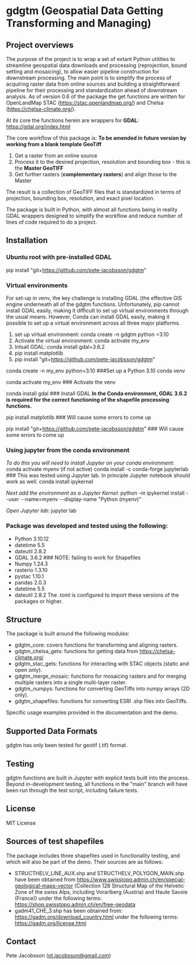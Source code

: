 # gdgtm (Geospatial Data Getting Transforming and Managing)

## Project overviews
The purpose of the project is to wrap a set of extant Python utilities to streamline geospatial data downloads and processing (reprojection, bound setting and mosaicing), to allow easier pipeline construction for downstream processing. The main point is to simplify the process of acquiring raster data from online sources and building a straightforward pipeline for their processing and standardization ahead of downstream analysis. As of version 0.6 of the package the get functions are written for OpenLandMap STAC (https://stac.openlandmap.org/) and Chelsa (https://chelsa-climate.org/).

At its core the functions herein are wrappers for **GDAL**: https://gdal.org/index.html

The core workflow of this package is: **To be amended in future version by working from a blank template GeoTiff**
1. Get a raster from an online source
2. Process it to the desired projection, resolution and bounding box - this is the **Master GeoTIFF**
3. Get further rasters (**complementary rasters**) and align those to the Master

The result is a collection of GeoTIFF files that is standardized in terms of projection, bounding box, resolution, and exact pixel location.

The package is built in Python, with almost all functions being in reality GDAL wrappers designed to simplify the workflow and reduce number of lines of code required to do a project.


## Installation

### Ubuntu root with pre-installed GDAL 
pip install "git+https://github.com/pete-jacobsson/gdgtm"

### Virtual environments
For set-up in venv, the key challenge is installing GDAL (the effective GIS engine underneath all of the gdgtm functions. Unfortunately, pip cannot install GDAL easily, making it difficult to set up virtual environments through the usual means. However, Conda can install GDAL easily, making it possible to set up a virtual environment across all three major platforms.

1. set up virtual environment: conda create -n gdgtm python =3.10
2. Activate the virtual environment: conda activate my_env
3. Intsall GDAL: conda install gdal=3.6.2
4. pip install matplotlib
5. pip install "git+https://github.com/pete-jacobsson/gdgtm"

conda create -n my_env python=3.10  ###Set up a Python 3.10 conda venv

conda activate my_env ### Activate the venv

conda install gdal ### Install GDAL
**In the Conda environment, GDAL 3.6.2 is required for the correct functioning of the shapefile processing functions.**

pip install matplotlib ### Will cause some errors to come up

pip install "git+https://github.com/pete-jacobsson/gdgtm" ### Will cause some errors to come up

### Using jupyter from the conda environment
*To do this you will need to install Jupyter on your conda environment*:
conda activate myenv (if not active)
conda install -c conda-forge jupyterlab  ### This was tested using Jupyter lab. In principle Jupyter notebook should work as well.
conda install ipykernel

*Next add the environment as a Jupyter Kernel*:
python -m ipykernel install --user --name=myenv --display-name "Python (myenv)"

*Open Jupyter lab*:
jupyter lab



### Package was developed and tested using the following:
* Python 3.10.12
* datetime 5.5
* dateutil 2.8.2
* GDAL 3.6.2 ### NOTE: failing to work for Shapefiles
* Numpy 1.24.3
* rasterio 1.3.10
* pystac 1.10.1
* pandas 2.0.3
* datetime 5.5
* dateutil 2.8.2
The .toml is configured to import these versions of the packages or higher.

## Structure
The package is built around the following modules:
- gdgtm_core: covers functions for transforming and aligning rasters.
- gdgtm_chelsa_gets: functions for getting data from https://chelsa-climate.org/
- gdgtm_stac_gets: functions for interacting with STAC objects (static and open only).
- gdgtm_merge_mosaic: functions for mosaicing rasters and for merging multiple rasters into a single multi-layer raster.
- gdgtm_numpys: functions for converting GeoTiffs into numpy arrays (2D only).
- gdgtm_shapefiles: functions for converting ESRI .shp files into GeoTiffs.

Specific usage examples provided in the documentation and the demo.


## Supported Data Formats
gdgtm has only been tested for geotif (.tif) format.

## Testing
gdgtm functions are built in Jupyter with explicit tests built into the process.
Beyond in-development testing, all functions in the "main" branch will have been run through the test script, including failure tests.

## License
MIT License

## Sources of test shapefiles

The package includes three shapefiles used in functionality testing, and which will also be part of the demo. Their sources are as follows:

- STRUCTHELV_LINE_AUX.shp and STRUCTHELV_POLYGON_MAIN.shp have been obtained from https://www.swisstopo.admin.ch/en/special-geological-maps-vector (Collection 128 Structural Map of the Helvetic Zone of the swiss Alps, including Vorarlberg (Austria) and Haute Savoie (France)) under the following terms: https://shop.swisstopo.admin.ch/en/free-geodata
- gadm41_CHE_3.shp has been obtained from: https://gadm.org/download_country.html under the following terms: https://gadm.org/license.html


## Contact
Pete Jacobsson (pt.jacobsson@gmail.com)
